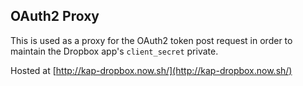 ## OAuth2 Proxy

This is used as a proxy for the OAuth2 token post request in order to maintain the Dropbox app's `client_secret` private.

Hosted at [http://kap-dropbox.now.sh/](http://kap-dropbox.now.sh/)
